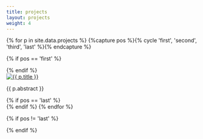 ```yaml
---
title: projects
layout: projects
weight: 4
---
```


<section class="projects">

{% for p in site.data.projects %}
{%capture pos %}{% cycle 'first', 'second', 'third', 'last' %}{% endcapture %}


{% if pos == 'first' %}
<div class='grid no-gutters'>
{% endif %}
<div class='unit one-quarter'>
<a href="{{ p.link }}"><img src='img/{{ p.picture }}' onmouseover="this.src='img/{{ p.picture_change }}'" onmouseout="this.src='img/{{ p.picture }}'" alt="{{ p.title }}" /></a><p>{{ p.abstract }}</p>
</div>
{% if pos == 'last' %}
</div> <!-- grid -->
<div class="clearfix"></div>
{% endif %}
{% endfor %}

{% if pos != 'last' %}
</div> <!-- grid -->
<div class="clearfix"></div>
{% endif %}

</section>
